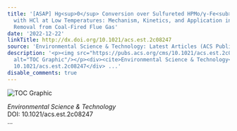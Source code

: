 ```yaml
---
title: '[ASAP] Hg<sup>0</sup> Conversion over Sulfureted HPMo/γ-Fe<sub>2</sub>O<sub>3</sub>
  with HCl at Low Temperatures: Mechanism, Kinetics, and Application in Hg<sup>0</sup>
  Removal from Coal-Fired Flue Gas'
date: '2022-12-22'
linkTitle: http://dx.doi.org/10.1021/acs.est.2c08247
source: 'Environmental Science & Technology: Latest Articles (ACS Publications)'
description: '<p><img src="https://pubs.acs.org/cms/10.1021/acs.est.2c08247/asset/images/medium/es2c08247_0004.gif"
  alt="TOC Graphic"/></p><div><cite>Environmental Science & Technology</cite></div><div>DOI:
  10.1021/acs.est.2c08247</div> ...'
disable_comments: true
---
```

<p><img src="https://pubs.acs.org/cms/10.1021/acs.est.2c08247/asset/images/medium/es2c08247_0004.gif" alt="TOC Graphic"/></p><div><cite>Environmental Science & Technology</cite></div><div>DOI: 10.1021/acs.est.2c08247</div> ...